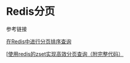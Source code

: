# Redis分页

参考链接

[在Redis中进行分页排序查询](https://liu-xin.me/2015/11/17/%E5%9C%A8Redis%E4%B8%AD%E8%BF%9B%E8%A1%8C%E5%88%86%E9%A1%B5%E6%8E%92%E5%BA%8F%E6%9F%A5%E8%AF%A2/)

[[使用redis的zset实现高效分页查询（附完整代码）](https://www.cnblogs.com/michaeldonghan/p/12184975.html)

